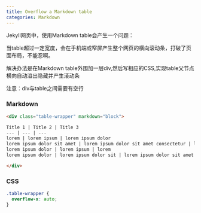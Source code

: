 ```yaml
---
title: Overflow a Markdown table
categories: Markdown
---
```


Jekyll网页中，使用Markdown table会产生一个问题：  

当table超过一定宽度，会在手机端或窄屏产生整个网页的横向滚动条，打破了页面布局，不能忍啊。

解决办法是在Markdown table外围加一层div,然后写相应的CSS,实现table父节点横向自动溢出隐藏并产生滚动条

注意：div与table之间需要有空行   

### Markdown

```html
<div class="table-wrapper" markdown="block">

Title 1 | Title 2 | Title 3
--- | --- | --- 
lorem | lorem ipsum | lorem ipsum dolor 
lorem ipsum dolor sit amet | lorem ipsum dolor sit amet consectetur | lorem ipsum dolor sit amet 
lorem ipsum dolor | lorem ipsum | lorem 
lorem ipsum dolor | lorem ipsum dolor sit | lorem ipsum dolor sit amet 

</div>  
```

### CSS

```css
.table-wrapper {
  overflow-x: auto;
}
```